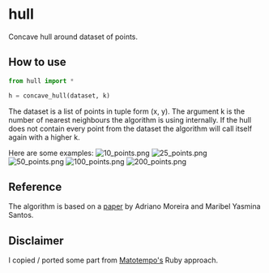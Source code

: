 # hull
Concave hull around dataset of points.

## How to use
```python
from hull import *

h = concave_hull(dataset, k)
```
The dataset is a list of points in tuple form (x, y). The argument k is the number of nearest neighbours the algorithm is using internally. If the hull does not contain every point from the dataset the algorithm will call itself again with a higher k.

Here are some examples:
![10_points.png](https://raw.githubusercontent.com/jsmolka/hull/master/pictures/10_points.png)
![25_points.png](https://raw.githubusercontent.com/jsmolka/hull/master/pictures/25_points.png)
![50_points.png](https://raw.githubusercontent.com/jsmolka/hull/master/pictures/50_points.png)
![100_points.png](https://raw.githubusercontent.com/jsmolka/hull/master/pictures/100_points.png)
![200_points.png](https://raw.githubusercontent.com/jsmolka/hull/master/pictures/200_points.png)

## Reference
The algorithm is based on a [paper](https://github.com/jsmolka/hull/blob/master/reference/concave_hull.pdf) by Adriano Moreira and Maribel Yasmina Santos.

## Disclaimer
I copied / ported some part from [Matotempo's](https://github.com/Mapotempo/mapotempo-web/blob/master/lib/concave_hull.rb) Ruby approach.
